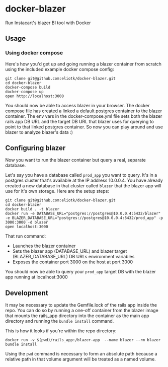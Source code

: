 # docker-blazer

Run Instacart's blazer BI tool with Docker

## Usage

### Using docker compose

Here's how you'd get up and going running a blazer container from scratch using the included example docker compose config:

```
git clone git@github.com:eliotk/docker-blazer.git
cd docker-blazer
docker-compose build
docker-compose up
open http://localhost:3000
```

You should now be able to access blazer in your browser. The docker compose file has created a linked a default postgres container to the blazer container. The env vars in the docker-compose.yml file sets both the blazer rails app DB URL and the target DB URL that blazer uses for querying to point to that linked postgres container. So now you can play around and use blazer to analyze blazer's data :)

## Configuring blazer

Now you want to run the blazer container but query a real, separate database.

Let's say you have a database called `prod_app` you want to query. It's in a postgres cluster that's available at the IP address 10.0.0.4. You have already created a new database in that cluster called `blazer` that the blazer app will use for it's own storage. Here are the setup steps:

```
git clone git@github.com:eliotk/docker-blazer.git
cd docker-blazer
docker build . -t blazer
docker run -e DATABASE_URL="postgres://postgres@10.0.0.4:5432/blazer" -e BLAZER_DATABASE_URL="postgres://postgres@10.0.0.4:5432/prod_app" -p 3000:3000 -d blazer
open localhost:3000
```

That run command:

* Launches the blazer container
* Sets the blazer app (DATABASE_URL) and blazer target (BLAZER_DATABASE_URL) DB URLs environment variables
* Exposes the container port 3000 on the host at port 3000

You should now be able to query your `prod_app` target DB with the blazer app running at localhost:3000

## Development

It may be necessary to update the Gemfile.lock of the rails app inside the repo. You can do so by running a one-off container from the blazer image that mounts the rails_app directory into the container as the main app directory and running the `bundle install` command.

This is how it looks if you're within the repo directory:

`docker run -v $(pwd)/rails_app:/blazer-app  --name blazer --rm blazer bundle install`

Using the `pwd` command is necessary to form an absolute path because a relative path in that volume argument will be treated as a named volume.
